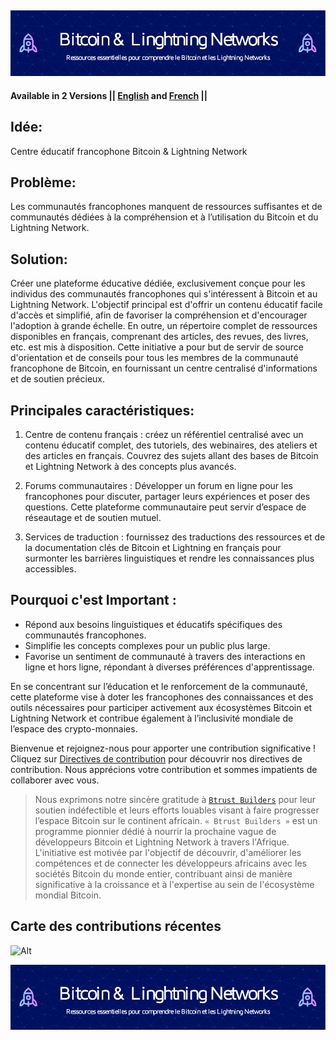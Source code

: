 ## ![banner](assets/header-cover.png)

**Available in 2 Versions || [English](https://github.com/richarddushime/BLN-EduHub-Francophone/blob/main/README-en.md) and [French](https://github.com/richarddushime/BLN-EduHub-Francophone/blob/main/README.md) ||**

## Idée:
Centre éducatif francophone Bitcoin & Lightning Network

## Problème:

Les communautés francophones manquent de ressources suffisantes et de communautés dédiées à la compréhension et à l’utilisation du Bitcoin et du Lightning Network.

## Solution:

Créer une plateforme éducative dédiée, exclusivement conçue pour les individus des communautés francophones qui s'intéressent à Bitcoin et au Lightning Network. L'objectif principal est d'offrir un contenu éducatif facile d'accès et simplifié, afin de favoriser la compréhension et d'encourager l'adoption à grande échelle. En outre, un répertoire complet de ressources disponibles en français, comprenant des articles, des revues, des livres, etc. est mis à disposition. Cette initiative a pour but de servir de source d'orientation et de conseils pour tous les membres de la communauté francophone de Bitcoin, en fournissant un centre centralisé d'informations et de soutien précieux.

## Principales caractéristiques:

1. Centre de contenu français : créez un référentiel centralisé avec un contenu éducatif complet, des tutoriels, des webinaires, des ateliers et des articles en français. Couvrez des sujets allant des bases de Bitcoin et Lightning Network à des concepts plus avancés.

3. Forums communautaires : Développer un forum en ligne pour les francophones pour discuter, partager leurs expériences et poser des questions. Cette plateforme communautaire peut servir d’espace de réseautage et de soutien mutuel.

5. Services de traduction : fournissez des traductions des ressources et de la documentation clés de Bitcoin et Lightning en français pour surmonter les barrières linguistiques et rendre les connaissances plus accessibles.

## Pourquoi c'est Important :

- Répond aux besoins linguistiques et éducatifs spécifiques des communautés francophones.
- Simplifie les concepts complexes pour un public plus large.
- Favorise un sentiment de communauté à travers des interactions en ligne et hors ligne, répondant à diverses préférences d'apprentissage.

En se concentrant sur l’éducation et le renforcement de la communauté, cette plateforme vise à doter les francophones des connaissances et des outils nécessaires pour participer activement aux écosystèmes Bitcoin et Lightning Network et contribue également à l’inclusivité mondiale de l’espace des crypto-monnaies.

Bienvenue et rejoignez-nous pour apporter une contribution significative ! Cliquez sur [Directives de contribution](https://github.com/richarddushime/BLN-EduHub-Francophone/blob/main/CONTRIBUTING.md) pour découvrir nos directives de contribution. Nous apprécions votre contribution et sommes impatients de collaborer avec vous.

> Nous exprimons notre sincère gratitude à [`Btrust Builders`](https://builders.btrust.tech/) pour leur soutien indéfectible et leurs efforts louables visant à faire progresser l’espace Bitcoin sur le continent africain. `« Btrust Builders »` est un programme pionnier dédié à nourrir la prochaine vague de développeurs Bitcoin et Lightning Network à travers l'Afrique. L'initiative est motivée par l'objectif de découvrir, d'améliorer les compétences et de connecter les développeurs africains avec les sociétés Bitcoin du monde entier, contribuant ainsi de manière significative à la croissance et à l'expertise au sein de l'écosystème mondial Bitcoin.

## Carte des contributions récentes
![Alt](https://repobeats.axiom.co/api/embed/aa9ae67de6a5ef99ac1513cf90fd40ac2d16ebf8.svg "analytics image")

![banner](assets/header-cover.png)
